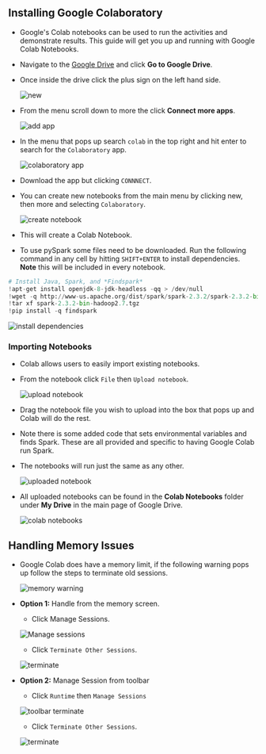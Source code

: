 ## Installing Google Colaboratory

* Google's Colab notebooks can be used to run the activities and demonstrate results. This guide will get you up and running with Google Colab Notebooks.

* Navigate to the [Google Drive](https://www.google.com/drive/) and click **Go to Google Drive**.

* Once inside the drive click the plus sign on the left hand side.

  ![new](Images/new.png)

* From the menu scroll down to more the click **Connect more apps**.

  ![add app](Images/add-colab.png)

* In the menu that pops up search `colab` in the top right and hit enter to search for the `Colaboratory` app.

  ![colaboratory app](Images/connect-colab.png)

* Download the app but clicking `CONNNECT`.

* You can create new notebooks from the main menu by clicking new, then more and selecting `Colaboratory`.

  ![create notebook](Images/create-notebook.png)

* This will create a Colab Notebook.

* To use pySpark some files need to be downloaded. Run the following command in any cell by hitting `SHIFT+ENTER` to install dependencies. **Note** this will be included in every notebook.

```python
# Install Java, Spark, and *Findspark*
!apt-get install openjdk-8-jdk-headless -qq > /dev/null
!wget -q http://www-us.apache.org/dist/spark/spark-2.3.2/spark-2.3.2-bin-hadoop2.7.tgz
!tar xf spark-2.3.2-bin-hadoop2.7.tgz
!pip install -q findspark
```

  ![install dependencies](Images/install-dependencies.png)

### Importing Notebooks

* Colab allows users to easily import existing notebooks.

* From the notebook click `File` then `Upload notebook`.

  ![upload notebook](Images/upload-notebook.png)

* Drag the notebook file you wish to upload into the box that pops up and Colab will do the rest.

* Note there is some added code that sets environmental variables and finds Spark. These are all provided and specific to having Google Colab run Spark.

* The notebooks will run just the same as any other.

  ![uploaded notebook](Images/uploaded-notebook.png)

* All uploaded notebooks can be found in the **Colab Notebooks** folder under **My Drive** in the main page of Google Drive.

  ![colab notebooks](Images/colab-folder.png)

## Handling Memory Issues

* Google Colab does have a memory limit, if the following warning pops up follow the steps to terminate old sessions.

  ![memory warning](Images/memory_warning.png)

* **Option 1:** Handle from the memory screen.

  * Click Manage Sessions.

  ![Manage sessions](Images/manage-sessions.png)

  * Click `Terminate Other Sessions`.

  ![terminate](Images/terminate-sessions.png)

* **Option 2:** Manage Session from toolbar

  * Click `Runtime` then `Manage Sessions`

  ![toolbar terminate](Images/toolbar.png)

  * Click `Terminate Other Sessions`.

  ![terminate](Images/terminate-sessions.png)
